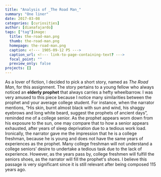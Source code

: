 ```yaml
---
title: "Analysis of _The Road Man_"
summary: "One liner"
date: 2017-03-08
categories: [curiosities]
author: [dianafajardo]
tags: ["tag"]image:
  title: the-road-man.png
  thumb: the-road-man.png
  homepage: the-road-man.png
  caption: <!--- 1905-09-12 P5 --->
  caption_url: <!--- link-to-page-containing-text? --->
  focal_point: ""
  preview_only: false
projects: []
---
```

As a lover of fiction, I decided to pick a short story, named as _The Road Man_, for this assignment. The story pertains to a young fellow who always noticed an **elderly prophet** that always carries a hefty wheelbarrow. I was very amused to this piece because I notice many similarities between the prophet and your average college student. For instance, when the narrator mentions, “His skin, burnt almost black with sun and wind, his shaggy eyebrows and long white beard, suggest the prophets of ancient days”, reminded me of a college senior. As the prophet appears worn down from his exposure to the sun, one may compare that to how a senior appears exhausted, after years of sleep deprivation due to a tedious work load. Ironically, the narrator gave me the impression that he is a college freshman, because he is young and does not have the same years of experiences as the prophet. Many college freshman will not understand a college seniors’ desire to undertake a tedious task due to the lack of experience. However, as the years pass by, college freshmen will fulfill the seniors shoes, as the narrator will fill the prophet's shoes. I believe this passage is very significant since it is still relevant after being composed 115 years ago.
